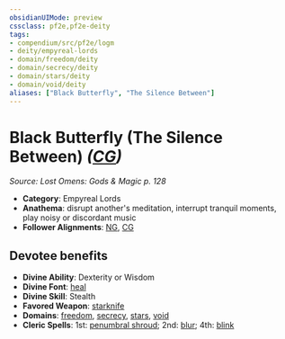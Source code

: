 ```yaml
---
obsidianUIMode: preview
cssclass: pf2e,pf2e-deity
tags:
- compendium/src/pf2e/logm
- deity/empyreal-lords
- domain/freedom/deity
- domain/secrecy/deity
- domain/stars/deity
- domain/void/deity
aliases: ["Black Butterfly", "The Silence Between"]
---
```

# Black Butterfly (The Silence Between) *([CG](../../../rules/traits/chaotic-good-b1.md))*  
*Source: Lost Omens: Gods & Magic p. 128*  

- **Category**: Empyreal Lords
- **Anathema**: disrupt another's meditation, interrupt tranquil moments, play noisy or discordant music
- **Follower Alignments**: [NG](../../../rules/traits/neutral-good-b1.md), [CG](../../../rules/traits/chaotic-good-b1.md)

## Devotee benefits

- **Divine Ability**: Dexterity or Wisdom
- **Divine Font**: [heal](../../spells/heal.md)
- **Divine Skill**: Stealth
- **Favored Weapon**: [starknife](../../equipment/items/starknife.md)
- **Domains**: [freedom](../domains.md#Freedom), [secrecy](../domains.md#Secrecy), [stars](../domains.md#Stars), [void](../domains.md#Void)
- **Cleric Spells**: 1st: [penumbral shroud](../../spells/penumbral-shroud-logm.md); 2nd: [blur](../../spells/blur.md); 4th: [blink](../../spells/blink.md)